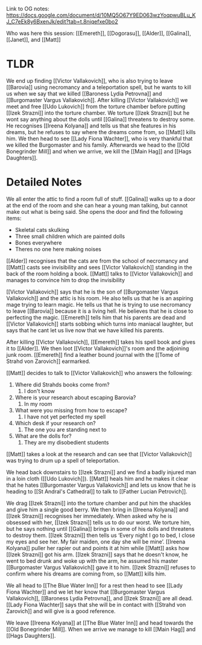 Link to OG notes: https://docs.google.com/document/d/10MQ5O67Y9ED063wzYoqpwuBLu_KJ_C7eEk8y6BxenJk/edit?tab=t.8njqefxe0bo2

Who was here this session: [[Emereth]], [[Dogorasu]], [[Alder]], [[Galina]], [[Janet]], and [[Matt]]
# TLDR
We end up finding [[Victor Vallakovich]], who is also trying to leave [[Barovia]] using necromancy and a teleportation spell, but he wants to kill us when we say that we killed [[Baroness Lydia Petrovna]] and [[Burgomaster Vargus Vallakovich]]. After killing  [[Victor Vallakovich]] we meet and free [[Udo Lukovich]] from the torture chamber before putting [[Izek Strazni]] into the torture chamber. We torture [[Izek Strazni]] but he wont say anything about the dolls until [[Galina]] threatens to destroy some. He recognises [[Ireena Kolyana]] and tells us that she features in his dreams, but he refuses to say where the dreams come from, so [[Matt]] kills him. We then head to see [[Lady Fiona Wachter]], who is very thankful that we killed the Burgomaster and his family.  Afterwards we head to the [[Old Bonegrinder Mill]] and when we arrive, we kill the [[Main Hag]] and [[Hags Daughters]].

# Detailed Notes
We all enter the attic to find a room full of stuff. [[Galina]] walks up to a door at the end of the room and she can hear a young man talking, but cannot make out what is being said. She opens the door and find the following items:

* Skeletal cats skulking
* Three small children which are painted dolls
* Bones everywhere
* Theres no one here making noises

[[Alder]] recognises that the cats are from the school of necromancy and [[Matt]] casts see invisibility and sees [[Victor Vallakovich]] standing in the back of the room holding a book. [[Matt]] talks to [[Victor Vallakovich]] and manages to convince him to drop the invisibility

[[Victor Vallakovich]] says that he is the son of [[Burgomaster Vargus Vallakovich]] and the attic is his room. He also tells us that he is an aspiring mage trying to learn magic. He tells us that he is trying to use necromancy to leave [[Barovia]] because it is a living hell. He believes that he is close to perfecting the magic. [[Emereth]] tells him that his parents are dead and [[Victor Vallakovich]] starts sobbing which turns into maniacal laughter, but says that he cant let us live now that we have killed his parents. 

After killing [[Victor Vallakovich]], [[Emereth]] takes his spell book and gives it to [[Alder]]. We then loot [[Victor Vallakovich]]'s room and the adjoining junk room. [[Emereth]] find a leather bound journal with the [[Tome of Strahd von Zarovich]] earmarked. 

[[Matt]] decides to talk to [[Victor Vallakovich]] who answers the following:

1. Where did Strahds books come from? 
	1. I don't know
2. Where is your research about escaping Barovia?
	1. In my room
3. What were you missing from how to escape?
	1. I have not yet perfected my spell
4. Which desk if your research on?
	1. The one you are standing next to
5. What are the dolls for?
	1. They are my disobedient students

[[Matt]] takes a look at the research and can see that [[Victor Vallakovich]] was trying to drum up a spell of teleportation. 

We head back downstairs to [[Izek Strazni]] and we find a badly injured man in a loin cloth ([[Udo Lukovich]]). [[Matt]] heals him and he makes it clear that he hates [[Burgomaster Vargus Vallakovich]] and lets us know that he is heading to [[St Andral's Cathedral]] to talk to [[Father Lucian Petrovich]]. 

We drag [[Izek Strazni]] into the torture chamber and put him the shackles and give him a single good berry. We then bring in [[Ireena Kolyana]] and [[Izek Strazni]] recognises her immediately. When asked why he is obsessed with her, [[Izek Strazni]] tells us to do our worst. We torture him, but he says nothing until [[Galina]] brings in some of his dolls and threatens to destroy them. [[Izek Strazni]] then tells us ‘Every night I go to bed, I close my eyes and see her. My fair maiden, one day she will be mine’. [[Ireena Kolyana]] puller her rapier out and points it at him while [[Matt]] asks how [[Izek Strazni]] got his arm. [[Izek Strazni]] says that he doesn't know, he went to bed drunk and woke up with the arm, he assumed his master [[Burgomaster Vargus Vallakovich]] gave it to him. [[Izek Strazni]] refuses to confirm where his dreams are coming from, so [[Matt]] kills him. 

We all head to [[The Blue Water Inn]] for a rest then head to see [[Lady Fiona Wachter]] and we let her know that [[Burgomaster Vargus Vallakovich]], [[Baroness Lydia Petrovna]], and [[Izek Strazni]] are all dead. [[Lady Fiona Wachter]] says that she will be in contact with [[Strahd von Zarovich]] and will give is a good reference. 

We leave [[Ireena Kolyana]] at [[The Blue Water Inn]] and head towards the [[Old Bonegrinder Mill]]. When we arrive we manage to kill [[Main Hag]] and [[Hags Daughters]].